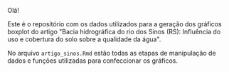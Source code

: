 Olá!

Este é o repositório com os dados utilizados para a geração dos gráficos boxplot do artigo "Bacia hidrográfica do rio dos Sinos (RS): Influência do uso e cobertura do solo sobre a qualidade da água".

No arquivo `artigo_sinos.Rmd` estão todas as etapas de manipulação de dados e funções utilizadas para confeccionar os gráficos.